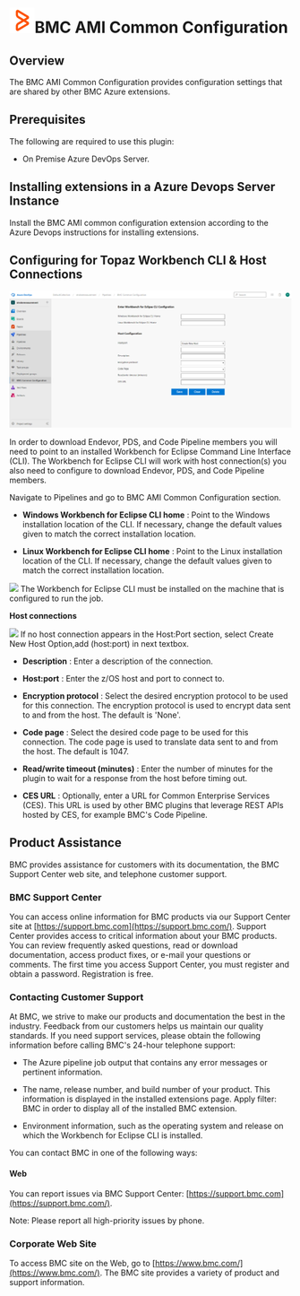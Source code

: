 # <img src="images/common_config_icon.png" width="45" height="45">BMC AMI Common Configuration


## Overview

The BMC AMI Common Configuration provides configuration settings that are shared by other BMC Azure extensions.

## Prerequisites

The following are required to use this plugin:
- On Premise Azure DevOps Server.

## Installing extensions in a Azure Devops Server Instance

Install the BMC AMI common configuration extension according to the Azure Devops instructions for installing extensions.

## Configuring for Topaz Workbench CLI & Host Connections

![](images/bmccommonconfig.png)

In order to download Endevor, PDS, and Code Pipeline members you will need to point to an installed Workbench for Eclipse Command Line Interface (CLI). The Workbench for Eclipse CLI will work with host connection(s) you also need to configure to download Endevor, PDS, and Code Pipeline members.

Navigate to Pipelines and go to BMC AMI Common Configuration section.

- **Windows Workbench for Eclipse CLI home** : Point to the Windows installation location of the CLI. If necessary, change the default values given to match the correct installation location.

- **Linux Workbench for Eclipse CLI home** : Point to the Linux installation location of the CLI. If necessary, change the default values given to match the correct installation location.

![](docs/images/info.svg) The Workbench for Eclipse CLI must be installed on the machine that is configured to run the job.

**Host connections**

![](docs/images/info.svg) If no host connection appears in the Host:Port section, select Create New Host Option,add (host:port) in next textbox.

- **Description** : Enter a description of the connection.

- **Host:port** : Enter the z/OS host and port to connect to.

- **Encryption protocol** : Select the desired encryption protocol to be used for this connection. The encryption protocol is used to encrypt data sent to and from the host. The default is \'None\'.

- **Code page** : Select the desired code page to be used for this connection. The code page is used to translate data sent to and from the host. The default is 1047.

- **Read/write timeout (minutes)** : Enter the number of minutes for the plugin to wait for a response from the host before timing out.

- **CES URL** : Optionally, enter a URL for Common Enterprise Services (CES). This URL is used by other BMC plugins that leverage REST APIs hosted by CES, for example BMC's Code Pipeline.


## Product Assistance

BMC provides assistance for customers with its documentation, the BMC Support Center web site, and telephone customer support.

### BMC Support Center

You can access online information for BMC products via our Support Center site at [https://support.bmc.com](https://support.bmc.com/). Support Center provides access to critical information about your BMC products. You can review frequently asked questions, read or download documentation, access product fixes, or e-mail your questions or comments. The first time you access Support Center, you must register and obtain a password. Registration is free.

### Contacting Customer Support

At BMC, we strive to make our products and documentation the best in the industry. Feedback from our customers helps us maintain our quality standards. If you need support services, please obtain the following information before calling BMC\'s 24-hour telephone support:

- The Azure pipeline job output that contains any error messages or pertinent information.

- The name, release number, and build number of your product. This information is displayed in the installed extensions page. Apply filter: BMC in order to display all of the installed BMC extension.

- Environment information, such as the operating system and release on which the Workbench for Eclipse CLI is installed.

You can contact BMC in one of the following ways:


#### Web

You can report issues via BMC Support Center: [https://support.bmc.com](https://support.bmc.com/).

Note: Please report all high-priority issues by phone.

### Corporate Web Site

To access BMC site on the Web, go to [https://www.bmc.com/](https://www.bmc.com/). The BMC site provides a variety of product and support information.